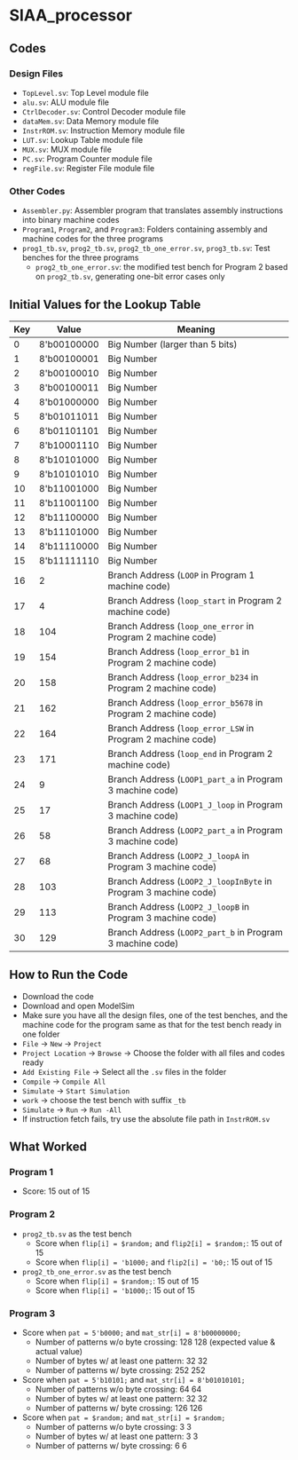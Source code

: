 # SIAA_processor

## Codes

### Design Files
- `TopLevel.sv`: Top Level module file
- `alu.sv`: ALU module file
- `CtrlDecoder.sv`: Control Decoder module file
- `dataMem.sv`: Data Memory module file
- `InstrROM.sv`: Instruction Memory module file
- `LUT.sv`: Lookup Table module file
- `MUX.sv`: MUX module file
- `PC.sv`: Program Counter module file
- `regFile.sv`: Register File module file

### Other Codes
- `Assembler.py`: Assembler program that translates assembly instructions into binary machine codes
- `Program1`, `Program2`, and `Program3`: Folders containing assembly and machine codes for the three programs
- `prog1_tb.sv`, `prog2_tb.sv`, `prog2_tb_one_error.sv`, `prog3_tb.sv`: Test benches for the three programs
  - `prog2_tb_one_error.sv`: the modified test bench for Program 2 based on `prog2_tb.sv`, generating one-bit error cases only
  
## Initial Values for the Lookup Table
| Key | Value | Meaning |
|---|---|---|
| 0 | 8'b00100000 | Big Number (larger than 5 bits) |
| 1 | 8'b00100001 | Big Number |
| 2 | 8'b00100010 | Big Number |
| 3 | 8'b00100011 | Big Number |
| 4 | 8'b01000000 | Big Number |
| 5 | 8'b01011011 | Big Number |
| 6 | 8'b01101101 | Big Number |
| 7 | 8'b10001110 | Big Number |
| 8 | 8'b10101000 | Big Number |
| 9 | 8'b10101010 | Big Number |
| 10 | 8'b11001000 | Big Number |
| 11 | 8'b11001100 | Big Number |
| 12 | 8'b11100000 | Big Number |
| 13 | 8'b11101000 | Big Number |
| 14 | 8'b11110000 | Big Number |
| 15 | 8'b11111110 | Big Number |
| 16 | 2 | Branch Address (`LOOP` in Program 1 machine code) |
| 17 | 4 | Branch Address (`loop_start` in Program 2 machine code) |
| 18 | 104 | Branch Address (`loop_one_error` in Program 2 machine code) |
| 19 | 154 | Branch Address (`loop_error_b1` in Program 2 machine code) |
| 20 | 158 | Branch Address (`loop_error_b234` in Program 2 machine code) |
| 21 | 162 | Branch Address (`loop_error_b5678` in Program 2 machine code) |
| 22 | 164 | Branch Address (`loop_error_LSW` in Program 2 machine code) |
| 23 | 171 | Branch Address (`loop_end` in Program 2 machine code) |
| 24 | 9 | Branch Address (`LOOP1_part_a` in Program 3 machine code) |
| 25 | 17 | Branch Address (`LOOP1_J_loop` in Program 3 machine code) |
| 26 | 58 | Branch Address (`LOOP2_part_a` in Program 3 machine code) |
| 27 | 68 | Branch Address (`LOOP2_J_loopA` in Program 3 machine code) |
| 28 | 103 | Branch Address (`LOOP2_J_loopInByte` in Program 3 machine code) |
| 29 | 113 | Branch Address (`LOOP2_J_loopB` in Program 3 machine code) |
| 30 | 129 | Branch Address (`LOOP2_part_b` in Program 3 machine code) |


## How to Run the Code
- Download the code
- Download and open ModelSim
- Make sure you have all the design files, one of the test benches, and the machine code for the program same as that for the test bench ready in one folder
- `File` ->  `New` -> `Project`
- `Project Location` -> `Browse` -> Choose the folder with all files and codes ready
- `Add Existing File` -> Select all the `.sv` files in the folder
- `Compile` -> `Compile All`
- `Simulate` -> `Start Simulation`
- `work` -> choose the test bench with suffix `_tb`
- `Simulate` -> `Run` -> `Run -All`
- If instruction fetch fails, try use the absolute file path in `InstrROM.sv`

## What Worked
### Program 1
- Score: 15 out of 15
### Program 2
- `prog2_tb.sv` as the test bench
  - Score when `flip[i] = $random;` and `flip2[i] = $random;`: 15 out of 15
  - Score when `flip[i] = 'b1000;` and `flip2[i] = 'b0;`: 15 out of 15
- `prog2_tb_one_error.sv` as the test bench
  - Score when `flip[i] = $random;`: 15 out of 15
  - Score when `flip[i] = 'b1000;`: 15 out of 15
### Program 3
- Score when `pat = 5'b0000;` and `mat_str[i] = 8'b00000000;`
  - Number of patterns w/o byte crossing: 128 128 (expected value & actual value)
  - Number of bytes w/ at least one pattern: 32 32
  - Number of patterns w/ byte crossing: 252 252
- Score when `pat = 5'b10101;` and `mat_str[i] = 8'b01010101;`
  - Number of patterns w/o byte crossing: 64 64
  - Number of bytes w/ at least one pattern: 32 32
  - Number of patterns w/ byte crossing: 126 126
- Score when `pat = $random;` and `mat_str[i] = $random;`
  - Number of patterns w/o byte crossing: 3 3
  - Number of bytes w/ at least one pattern: 3 3
  - Number of patterns w/ byte crossing: 6 6
